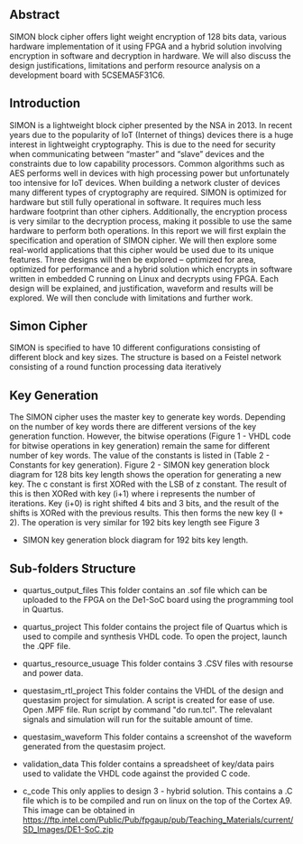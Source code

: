
## Abstract
SIMON block cipher offers light weight encryption of 128 bits data, various hardware implementation of it using FPGA and a hybrid solution involving encryption in software and decryption in hardware. We will also discuss the design justifications, limitations and perform resource analysis on a development board with 5CSEMA5F31C6.

## Introduction
SIMON is a lightweight block cipher presented by the NSA in 2013. In recent years due to the popularity
of IoT (Internet of things) devices there is a huge interest in lightweight cryptography. This is due to the need
for security when communicating between “master” and “slave” devices and the constraints due to low
capability processors. Common algorithms such as AES performs well in devices with high processing power
but unfortunately too intensive for IoT devices. When building a network cluster of devices many different
types of cryptography are required.
SIMON is optimized for hardware but still fully operational in software. It requires much less hardware
footprint than other ciphers. Additionally, the encryption process is very similar to the decryption process,
making it possible to use the same hardware to perform both operations.
In this report we will first explain the specification and operation of SIMON cipher. We will then explore some
real-world applications that this cipher would be used due to its unique features. Three designs will then be
explored – optimized for area, optimized for performance and a hybrid solution which encrypts in software
written in embedded C running on Linux and decrypts using FPGA. Each design will be explained, and
justification, waveform and results will be explored. We will then conclude with limitations and further work.

## Simon Cipher
SIMON is specified to have 10 different configurations consisting of different block and key sizes. The
structure is based on a Feistel network consisting of a round function processing data iteratively

## Key Generation
The SIMON cipher uses the master key to generate key words. Depending on the number of key words there
are different versions of the key generation function. However, the bitwise operations (Figure 1 - VHDL
code for bitwise operations in key generation) remain the same for different number of key words. The value
of the constants is listed in (Table 2 - Constants for key generation). Figure 2 - SIMON key generation block
diagram for 128 bits key length shows the operation for generating a new key. The c constant is first XORed
with the LSB of z constant. The result of this is then XORed with key (i+1) where i represents the number of
iterations. Key (i+0) is right shifted 4 bits and 3 bits, and the result of the shifts is XORed with the previous
results. This then forms the new key (I + 2). The operation is very similar for 192 bits key length see Figure 3
- SIMON key generation block diagram for 192 bits key length.

## Sub-folders Structure
- quartus_output_files
This folder contains an .sof file which can be uploaded to the FPGA on the De1-SoC board using the programming tool in 
Quartus.

- quartus_project
This folder contains the project file of Quartus which is used to compile and synthesis VHDL code. To open the project,
launch the .QPF file.

- quartus_resource_usuage
This folder contains 3 .CSV files with resourse and power data.

- questasim_rtl_project
This folder contains the VHDL of the design and questasim project for simulation. A script is created for ease of use. Open .MPF file.
Run script by command "do run.tcl". The relevalant signals and simulation will run for the suitable amount of time.

- questasim_waveform
This folder contains a screenshot of the waveform generated from the questasim project.

- validation_data
This folder contains a spreadsheet of key/data pairs used to validate the VHDL code against the provided C code.

- c_code
This only applies to design 3 - hybrid solution. This contains a .C file which is to be compiled and run on linux on the top of the Cortex A9. This image can be obtained in https://ftp.intel.com/Public/Pub/fpgaup/pub/Teaching_Materials/current/SD_Images/DE1-SoC.zip 
